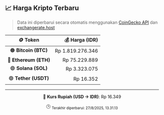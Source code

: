 

<!-- HARGA_KRIPTO -->
## 📈 Harga Kripto Terbaru

> Data ini diperbarui secara otomatis menggunakan [CoinGecko API](https://www.coingecko.com/) dan [exchangerate.host](https://exchangerate.host/)

<div align="center">

| 🪙 Token | 💰 Harga (IDR) |
|:------:|---------------:|
| 🟠 **Bitcoin (BTC)**   | Rp 1.819.276.346 |
| 🔵 **Ethereum (ETH)**  | Rp 75.229.889 |
| 🟣 **Solana (SOL)**    | Rp 3.323.075 |
| 🟢 **Tether (USDT)**   | Rp 16.352 |

---

💱 **Kurs Rupiah (USD → IDR)**: Rp 16.349

🕒 <sub>Terakhir diperbarui: 27/8/2025, 13.31.13</sub>

</div>
<!-- /HARGA_KRIPTO -->
